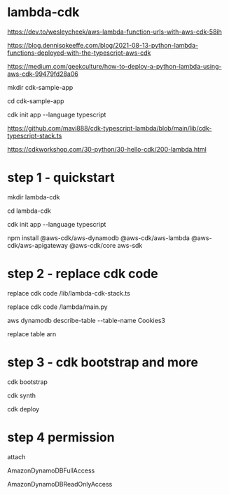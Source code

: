 # lambda-cdk

https://dev.to/wesleycheek/aws-lambda-function-urls-with-aws-cdk-58ih

https://blog.dennisokeeffe.com/blog/2021-08-13-python-lambda-functions-deployed-with-the-typescript-aws-cdk

https://medium.com/geekculture/how-to-deploy-a-python-lambda-using-aws-cdk-99479fd28a06

mkdir cdk-sample-app

cd cdk-sample-app

cdk init app --language typescript

https://github.com/mavi888/cdk-typescript-lambda/blob/main/lib/cdk-typescript-stack.ts

https://cdkworkshop.com/30-python/30-hello-cdk/200-lambda.html



# step 1 - quickstart

mkdir lambda-cdk

cd lambda-cdk

cdk init app --language typescript

npm install @aws-cdk/aws-dynamodb @aws-cdk/aws-lambda @aws-cdk/aws-apigateway @aws-cdk/core aws-sdk

# step 2 - replace cdk code

replace cdk  code /lib/lambda-cdk-stack.ts

replace cdk  code /lambda/main.py

aws dynamodb describe-table --table-name Cookies3

replace table arn

# step 3 - cdk bootstrap and more

cdk bootstrap

cdk synth

cdk deploy

# step 4 permission
attach 

AmazonDynamoDBFullAccess

AmazonDynamoDBReadOnlyAccess

